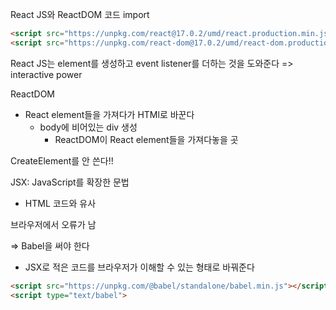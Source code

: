 React JS와 ReactDOM 코드 import

```html
<script src="https://unpkg.com/react@17.0.2/umd/react.production.min.js"></script>
<script src="https://unpkg.com/react-dom@17.0.2/umd/react-dom.production.min.js"></script>
```

React JS는 element를 생성하고 event listener를 더하는 것을 도와준다 => interactive power

ReactDOM

- React element들을 가져다가 HTMl로 바꾼다
  - body에 비어있는 div 생성
    - ReactDOM이 React element들을 가져다놓을 곳



CreateElement를 안 쓴다!!

JSX: JavaScript를 확장한 문법

- HTML 코드와 유사



브라우저에서 오류가 남

=> Babel을 써야 한다

- JSX로 적은 코드를 브라우저가 이해할 수 있는 형태로 바꿔준다

```html
<script src="https://unpkg.com/@babel/standalone/babel.min.js"></script>
<script type="text/babel">
```

